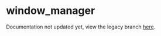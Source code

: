 # window_manager

Documentation not updated yet, view the legacy branch [here](https://github.com/JaMo42/window_manager/blob/legacy/README.md).
